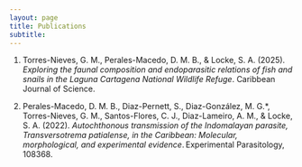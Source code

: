 ```yaml
---
layout: page
title: Publications
subtitle: 
---
```

1. Torres-Nieves, G. M., Perales-Macedo, D. M. B., & Locke, S. A. (2025). *Exploring the faunal composition and endoparasitic relations of fish and snails in the Laguna Cartagena National Wildlife Refuge*. Caribbean Journal of Science.  </p>

2. Perales-Macedo, D. M. B., Diaz-Pernett, S., Diaz-González, M. G.*, Torres-Nieves, G. M., Santos-Flores, C. J., Diaz-Lameiro, A. M., & Locke, S. A. (2022). *Autochthonous transmission of the Indomalayan parasite, Transversotrema patialense, in the Caribbean: Molecular, morphological, and experimental evidence*. Experimental Parasitology, 108368. </p>

 
 

 

 

 

 

 





